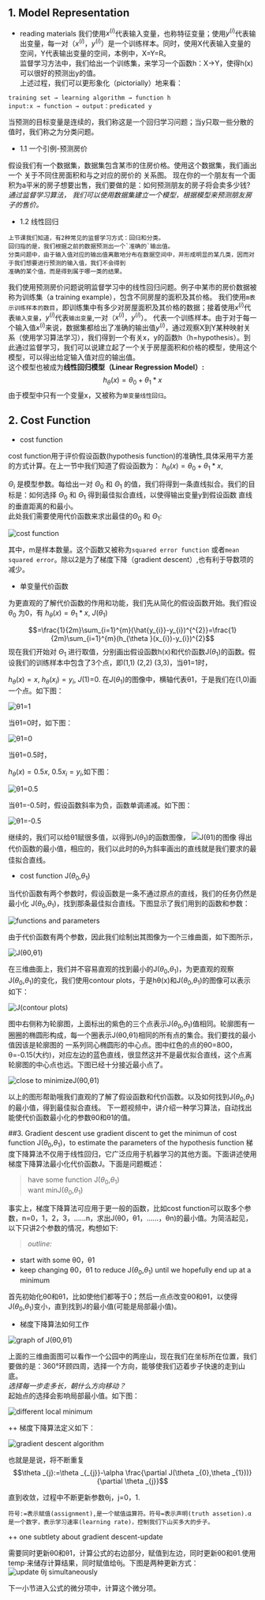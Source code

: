 
## 1. Model Representation
+ reading materials
  我们使用$x^{(i)}$代表输入变量，也称特征变量；使用$y^{(i)}$代表输出变量，每一对（$x^{(i)}$，$y^{(i)}$）是一个训练样本。同时，使用X代表输入变量的空间，Y代表输出变量的空间，本例中，X=Y=R。<br>
  监督学习方法中，我们给出一个训练集，来学习一个函数h：X→Y，使得h(x)可以很好的预测出y的值。<br>
  上述过程，我们可以更形象化（pictorially）地来看：
```
training set → learning algorithm → function h
input:x → function → output：predicated y
```

当预测的目标变量是连续的，我们称这是一个回归学习问题；当y只取一些分散的值时，我们称之为分类问题。


+ 1.1 一个引例-预测房价

假设我们有一个数据集，数据集包含某市的住房价格。使用这个数据集，我们画出一个 关于不同住房面积和与之对应的房价的 关系图。
现在你的一个朋友有一个面积为a平米的房子想要出售，我们要做的是：如何预测朋友的房子将会卖多少钱?<br>
*通过监督学习算法， 我们可以使用数据集建立一个模型，根据模型来预测朋友房子的售价。*

+ 1.2 线性回归

```
上节课我们知道，有2种常见的监督学习方式：回归和分类。
回归指的是，我们根据之前的数据预测出一个`准确的`输出值。
分类问题中，由于输入值对应的输出值离散地分布在数据空间中，并形成明显的某几类，因而对于我们想要进行预测的输入值，我们不会得到
准确的某个值，而是得到属于哪一类的结果。

```
我们使用预测房价问题说明监督学习中的线性回归问题。例子中某市的房价数据被称为训练集（a training example），包含不同房屋的面积及其价格。
我们使用`m表示训练样本的数目`，即训练集中有多少对房屋面积及其价格的数据；接着使用$x^{(i)}$代表`输入变量`，$y^{(i)}$代表`输出变量`,一对（$x^{(i)}$，$y^{(i)}$）。
代表一个训练样本。由于对于每一个输入值$x^{(i)}$来说，数据集都给出了准确的输出值$y^{(i)}$，通过观察X到Y某种映射关系（使用学习算法学习），我们得到一个有关x，y的函数h（h=hypothesis）。到此通过监督学习，我们可以说建立起了一个关于房屋面积和价格的模型，使用这个模型，可以得出给定输入值对应的输出值。<br>
这个模型也被成为**线性回归模型（Linear Regression Model）:**
$$h_{\theta }(x)=\theta _{0}+\theta _{1}*x$$
由于模型中只有一个变量x，又被称为`单变量线性回归`。 

## 2. Cost Function
+ cost function 

cost function用于评价假设函数(hypothesis function)的准确性,具体采用平方差的方式计算。在上一节中我们知道了假设函数为：
$h_{\theta }(x)=\theta _{0}+\theta _{1}*x$,

$Θ_i$ 是模型参数。每给出一对 $Θ_0$ 和 $Θ_1$ 的值，我们将得到一条直线拟合。我们的目标是：如何选择 $Θ_0$ 和 $Θ_1$ 得到最佳拟合直线，以使得输出变量y到假设函数 直线的垂直距离的和最小。<br>
此处我们需要使用代价函数来求出最佳的$Θ_0$ 和 $Θ_1$:

![cost function](https://github.com/Vita112/machine_learning/blob/master/machine_learning%20from%20stanford%20by%20Andrew%20Ng/img/cost_function_chapter02.gif)

其中，m是样本数量。这个函数又被称为`squared error function` 或者`mean squared error`。除以2是为了梯度下降（gradient descent）,也有利于导数项的减少。
+ 单变量代价函数

为更直观的了解代价函数的作用和功能，我们先从简化的假设函数开始。我们假设 $θ_0$ 为0，有
$h_{\theta }(x)=\theta _{1}*x$,
$J(\theta _{1})$

$$=\frac{1}{2m}\sum_{i=1}^{m}(\hat{y_{i}}-y_{i})^{^{2}}=\frac{1}{2m}\sum_{i=1}^{m}(h_{\theta }(x_{i})-y_{i})^{2}$$
现在我们开始对 $Θ_1$ 进行取值，分别画出假设函数h(x)和代价函数J($θ_1$)的函数。假设我们的训练样本中包含了3个点，即(1,1) (2,2) (3,3)，当θ1=1时，

$h_{\theta }(x)=x$, $h_{\theta }(x_{i})=y_{i}$, 
$J(1)$=0.
在$J(θ_1)$的图像中，横轴代表θ1，于是我们在(1,0)画一个点。如下图：

![θ1=1](https://github.com/Vita112/machine_learning/blob/master/machine_learning%20from%20stanford%20by%20Andrew%20Ng/img/%CE%B8%3D1.png)

当θ1=0时，如下图：

![θ1=0](https://github.com/Vita112/machine_learning/blob/master/machine_learning%20from%20stanford%20by%20Andrew%20Ng/img/%CE%B8%3D0.png)

当θ1=0.5时，

$h_{\theta }(x)=0.5x$, $0.5x_{i}=y_{i}$,如下图：

![θ1=0.5](https://github.com/Vita112/machine_learning/blob/master/machine_learning%20from%20stanford%20by%20Andrew%20Ng/img/%CE%B8%3D0.5.png)

当θ1=-0.5时，假设函数斜率为负，函数单调递减。如下图：

![θ1=-0.5](https://github.com/Vita112/machine_learning/blob/master/machine_learning%20from%20stanford%20by%20Andrew%20Ng/img/%CE%B8%3D-0.5.png)

继续的，我们可以给θ1赋很多值，以得到$J(θ_1)$的函数图像，
![J(θ1)的图像](https://github.com/Vita112/machine_learning/blob/master/machine_learning%20from%20stanford%20by%20Andrew%20Ng/img/3%E4%B8%AA%CE%B8%E7%9A%84%E5%8F%96%E5%80%BC%E5%AF%B9%E5%BA%94%E7%9A%84%E6%8B%9F%E5%90%88%E7%9B%B4%E7%BA%BF.png)
得出代价函数的最小值，相应的，我们以此时的$θ_1$为斜率画出的直线就是我们要求的最佳拟合直线。
+ cost function J($θ_0$,$θ_1$)

当代价函数有两个参数时，假设函数是一条不通过原点的直线，我们的任务仍然是最小化 J($θ_0$,$θ_1$)，找到那条最佳拟合直线。下图显示了我们用到的函数和参数：

![functions and parameters](https://github.com/Vita112/machine_learning/blob/master/machine_learning%20from%20stanford%20by%20Andrew%20Ng/img/functions%20and%20parameters.png)

由于代价函数有两个参数，因此我们绘制出其图像为一个三维曲面，如下图所示，

![J(θ0,θ1)](https://github.com/Vita112/machine_learning/blob/master/machine_learning%20from%20stanford%20by%20Andrew%20Ng/img/J(%CE%B80%EF%BC%8C%CE%B81).png)

在三维曲面上，我们并不容易直观的找到最小的J($θ_0$,$θ_1$)，为更直观的观察J($θ_0$,$θ_1$)的变化，我们使用contour plots，于是hθ(x)和J($θ_0$,$θ_1$)的图像可以表示如下：

![J(contour plots)](https://github.com/Vita112/machine_learning/blob/master/machine_learning%20from%20stanford%20by%20Andrew%20Ng/img/contour_plots.png)

图中右侧称为轮廓图，上面标出的紫色的三个点表示J($θ_0$,$θ_1$)值相同。轮廓图有一圈圈的椭圆形构成，每一个圈表示J(θ0,θ1)相同的所有点的集合。我们要找的最小值因该是轮廓图的 一系列同心椭圆形的中心点。图中红色的点的θ0=800，θ=-0.15(大约)，对应左边的蓝色直线，很显然这并不是最优拟合直线，这个点离轮廓图的中心点也远。下图已经十分接近最小点了。

![close to minimizeJ(θ0,θ1)](https://github.com/Vita112/machine_learning/blob/master/machine_learning%20from%20stanford%20by%20Andrew%20Ng/img/close%20to%20minimizeJ(%CE%B80%2C%CE%B81).png)

以上的图形帮助哦我们直观的了解了假设函数和代价函数。以及如何找到J($θ_0$,$θ_1$)的最小值，得到最佳拟合直线。
下一题视频中，讲介绍一种学习算法，自动找出能使代价函数最小化的参数θ0和θ1的值。

##3. Gradient descent
use gradient discent to get the minimun of cost function J($θ_0$,$θ_1$)，to estimate the parameters of the hypothesis function 
 梯度下降算法不仅用于线性回归，它广泛应用于机器学习的其他方面。下面讲述使用梯度下降算法最小化代价函数J。下面是问题概述：
 > have some function J($θ_0$,$θ_1$)<br>
   want minJ($θ_0$,$θ_1$)<br>
   
事实上，梯度下降算法可应用于更一般的函数，比如cost function可以取多个参数，n=0，1，2，3，……n，求出J(θ0，θ1，……，θn)的最小值。为简洁起见，以下只讲2个参数的情况，构想如下:
>  _outline:_<br>
   + start with some θ0，θ1
   + keep changing θ0，θ1 to reduce J($θ_0$,$θ_1$) until we hopefully end up at a minimum
 
 首先初始化θ0和θ1，比如使他们都等于0；然后一点点改变θ0和θ1，以使得J($θ_0$,$θ_1$)变小，直到找到J的最小值(可能是局部最小值)。
 + 梯度下降算法如何工作
 
 ![graph of J(θ0,θ1)](https://github.com/Vita112/machine_learning/blob/master/machine_learning%20from%20stanford%20by%20Andrew%20Ng/img/graph%20of%20J(%CE%B80%2C%CE%B81).png)
 
 上面的三维曲面图可以看作一个公园中的两座山，现在我们在坐标所在位置，我们要做的是：360°环顾四周，选择一个方向，能够使我们迈着步子快速的走到山底。<br>
 *选择每一步走多长，朝什么方向移动？*<br>
 起始点的选择会影响局部最小值。如下图：
 
![different local minimum](https://github.com/Vita112/machine_learning/blob/master/machine_learning%20from%20stanford%20by%20Andrew%20Ng/img/different%20local%20minimum.png)

++ 梯度下降算法定义如下：

![gradient descent algorithm](https://github.com/Vita112/machine_learning/blob/master/machine_learning%20from%20stanford%20by%20Andrew%20Ng/img/gradient%20descent%20algorithm.png)
 
 也就是是说，将不断重复
 $$\theta _{j}:=\theta _{_{j}}-\alpha \frac{\partial J(\theta _{0},\theta _{1}))}{\partial \theta _{j}}$$
 
 直到收敛，过程中不断更新参数θj，j=0，1.
 ```
 符号:=表示赋值(assignment),是一个赋值运算符。符号=表示声明(truth assetion).α是一个数字，表示学习速率(learning rate)，控制我们下山买多大的步子。
 ```
++ one subtlety about gradient descent-update

需要同时更新θ0和θ1，计算公式的右边部分，赋值到左边，同时更新θ0和θ1.使用temp·来储存计算结果，同时赋值给θj。下图是两种更新方式：
![update θj simultaneously](https://github.com/Vita112/machine_learning/blob/master/machine_learning%20from%20stanford%20by%20Andrew%20Ng/img/update%20%CE%B8j%20simultaneously.png)

下一小节进入公式的微分项中，计算这个微分项。
